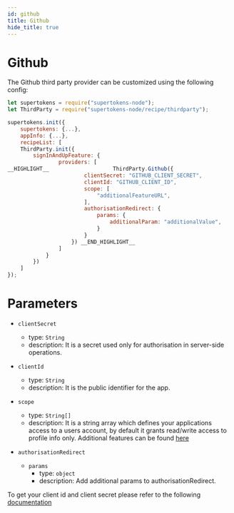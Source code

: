 ```yaml
---
id: github
title: Github
hide_title: true
---
```


# Github

The Github third party provider can be customized using the following config:

```js
let supertokens = require("supertokens-node");
let ThirdParty = require("supertokens-node/recipe/thirdparty");

supertokens.init({
    supertokens: {...},
    appInfo: {...},
    recipeList: [
    ThirdParty.init({
        signInAndUpFeature: {
                providers: [
__HIGHLIGHT__                    ThirdParty.Github({
                        clientSecret: "GITHUB_CLIENT_SECRET",
                        clientId: "GITHUB_CLIENT_ID",
                        scope: [
                            "additionalFeatureURL",
                        ],
                        authorisationRedirect: {
                            params: {
                                additionalParam: "additionalValue",
                            }
                        }
                    }) __END_HIGHLIGHT__
                ]
            } 
        })
    ]
});
```

# Parameters

- `clientSecret`
  - type: `String`
  - description: It is a secret used only for authorisation in server-side operations.

- `clientId`
  - type: `String`
  - description: It is the public identifier for the app.

- `scope`
  - type: `String[]`
  - description: It is a string array which defines your applications access to a users account, by default it grants read/write access to profile info only. Additional features can be found [here](https://docs.github.com/en/developers/apps/scopes-for-oauth-apps)

- `authorisationRedirect`
  - `params`
    - type: `object`
    - description: Add additional params to authorisationRedirect.

<div class="specialNote" style="margin-bottom: 40px">
To get your client id and client secret please refer to the following
<a href="https://docs.github.com/en/developers/apps/creating-an-oauth-app" rel="noopener noreferrer" target="_blank" >documentation</a>
</div>
